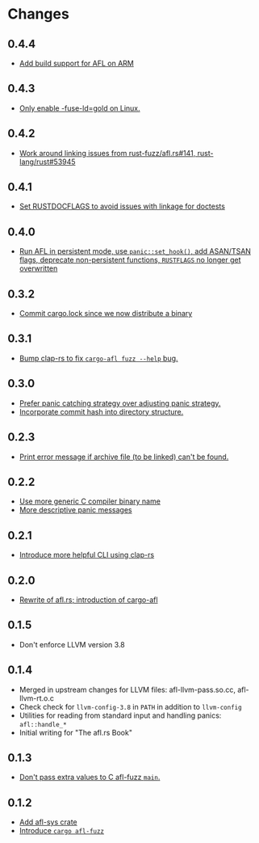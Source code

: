 # Changes

## 0.4.4

* [Add build support for AFL on ARM](https://github.com/rust-fuzz/afl.rs/pull/157)

## 0.4.3

* [Only enable -fuse-ld=gold on Linux.](https://github.com/rust-fuzz/afl.rs/pull/147)

## 0.4.2

* [Work around linking issues from rust-fuzz/afl.rs#141, rust-lang/rust#53945](https://github.com/rust-fuzz/afl.rs/pull/144)

## 0.4.1

* [Set RUSTDOCFLAGS to avoid issues with linkage for doctests](https://github.com/rust-fuzz/afl.rs/pull/143)

## 0.4.0

* [Run AFL in persistent mode, use `panic::set_hook()`, add ASAN/TSAN flags, deprecate non-persistent functions, `RUSTFLAGS` no longer get overwritten](https://github.com/rust-fuzz/afl.rs/pull/137)

## 0.3.2

* [Commit cargo.lock since we now distribute a binary](https://github.com/rust-fuzz/afl.rs/commit/fc80199080f36ea0c249e1a4bb827370dcefebc2)

## 0.3.1

* [Bump clap-rs to fix `cargo-afl fuzz --help` bug.](https://github.com/rust-fuzz/afl.rs/issues/121)

## 0.3.0

* [Prefer panic catching strategy over adjusting panic strategy.](https://github.com/rust-fuzz/afl.rs/pull/123)
* [Incorporate commit hash into directory structure.](https://github.com/rust-fuzz/afl.rs/pull/125)

## 0.2.3

* [Print error message if archive file (to be linked) can't be found.](https://github.com/rust-fuzz/afl.rs/commit/d65c9cbc7f679aae87b0ad92d7e2496ee4e09e55)

## 0.2.2

* [Use more generic C compiler binary name](https://github.com/rust-fuzz/afl.rs/commit/f1369aadc2352510d2af42d23480324800960d26)
* [More descriptive panic messages](https://github.com/rust-fuzz/afl.rs/commit/7f0114c0a0d42e1487f5e573e949b12f8932f42c)

## 0.2.1

* [Introduce more helpful CLI using clap-rs](https://github.com/rust-fuzz/afl.rs/commit/c9537eabd412591b91e328f41451c4aba199c684)

## 0.2.0

* [Rewrite of afl.rs; introduction of cargo-afl](https://github.com/rust-fuzz/afl.rs/pull/116)

## 0.1.5

* Don't enforce LLVM version 3.8

## 0.1.4

* Merged in upstream changes for LLVM files: afl-llvm-pass.so.cc, afl-llvm-rt.o.c
* Check check for `llvm-config-3.8` in `PATH` in addition to `llvm-config`
* Utilities for reading from standard input and handling panics: `afl::handle_*`
* Initial writing for "The afl.rs Book"

## 0.1.3

* [Don't pass extra values to C afl-fuzz `main`.](https://github.com/frewsxcv/afl.rs/pull/62)

## 0.1.2

* [Add afl-sys crate](https://github.com/frewsxcv/afl.rs/pull/51)
* [Introduce `cargo afl-fuzz`](https://github.com/frewsxcv/afl.rs/pull/60)
